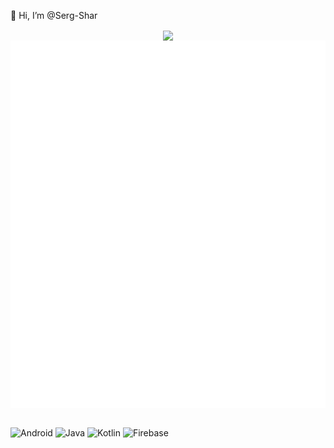 👋 Hi, I’m @Serg-Shar

<!---
Serg-Shar/Serg-Shar is a ✨ special ✨ repository because its `README.md` (this file) appears on your GitHub profile.
You can click the Preview link to take a look at your changes.
--->

<div align="center">
    <a href="https://github.com/Serg-Shar/Serg-Shar">
        <img align="center" src="https://github-readme-stats-one-bice.vercel.app/api?username=Serg-Shar&show_icons=true&include_all_commits=true&count_private=true&role=OWNER,ORGANIZATION_MEMBER,COLLABORATOR" />
        <br />
        <img align="center" src="https://github.com/Serg-Shar/github-stats/blob/master/generated/overview.svg" />     
        <img align="center" src="https://github.com/Serg-Shar/github-stats/blob/master/generated/languages.svg" />
    </a>
</div>

<br />

![Android](https://img.shields.io/badge/Android-05122A?style=flat&logo=android)
![Java](https://img.shields.io/badge/-Java-05122A?style=flat&logo=java) 
![Kotlin](https://img.shields.io/badge/-Kotlin-05122A?style=flat&logo=kotlin) 
![Firebase](https://img.shields.io/badge/-Firebase-05122A?style=flat&logo=firebase) 
